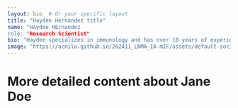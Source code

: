 ```yaml
---
layout: bio  # Or your specific layout
title: "Haydee Hernandez title"
name: "Haydee HErnandez
role: "Research Scientist"
bio: "Haydee specializes in immunology and has over 10 years of experience in the field."
image: "https://acnilo.github.io/202411_LNMA_IA-mIF/assets/default-social-image.png"
---
```


# More detailed content about Jane Doe
